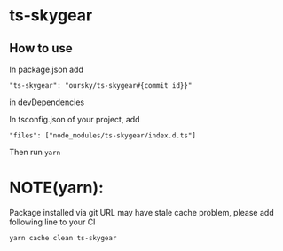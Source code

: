 # ts-skygear

## How to use

In package.json add
```
"ts-skygear": "oursky/ts-skygear#{commit id}}"
```
in devDependencies

In tsconfig.json of your project, add
```
"files": ["node_modules/ts-skygear/index.d.ts"]
``` 

Then run ```yarn```

# NOTE(yarn):

Package installed via git URL may have stale cache problem, please add
following line to your CI

`yarn cache clean ts-skygear`
